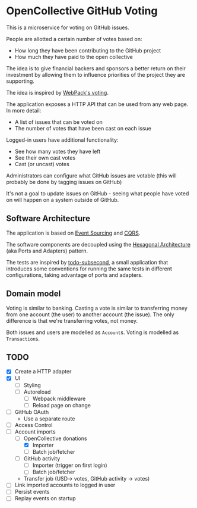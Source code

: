 # OpenCollective GitHub Voting

This is a microservice for voting on GitHub issues.

People are allotted a certain number of votes based on:

* How long they have been contributing to the GitHub project
* How much they have paid to the open collective

The idea is to give financial backers and sponsors a better return on their
investment by allowing them to influence priorities of the project they
are supporting.

The idea is inspired by [WebPack's voting](https://webpack.js.org/vote/).

The application exposes a HTTP API that can be used from any web page. In more detail:

* A list of issues that can be voted on
* The number of votes that have been cast on each issue

Logged-in users have additional functionality:

* See how many votes they have left
* See their own cast votes
* Cast (or uncast) votes

Administrators can configure what GitHub issues are votable (this will probably be done by tagging issues on GitHub)

It's not a goal to update issues on GitHub - seeing what people have voted on will happen on a system
outside of GitHub.

## Software Architecture

The application is based on [Event Sourcing](https://docs.microsoft.com/en-us/azure/architecture/patterns/event-sourcing)
and [CQRS](https://docs.microsoft.com/en-us/azure/architecture/patterns/cqrs).

The software components are decoupled using the [Hexagonal Architecture](http://alistair.cockburn.us/Hexagonal+architecture)
(aka Ports and Adapters) pattern.

The tests are inspired by [todo-subsecond](https://github.com/subsecondtdd/todo-subsecond), a small application
that introduces some conventions for running the same tests in different configurations, taking advantage of
ports and adapters.

## Domain model

Voting is similar to banking. Casting a vote is similar to transferring money from one account (the user)
to another account (the issue). The only difference is that we're transferring votes, not money.

Both issues and users are modelled as `Account`s. Voting is modelled as `Transaction`s.

## TODO

* [x] Create a HTTP adapter
* [x] UI
  * [ ] Styling
  * [ ] Autoreload
    * [ ] Webpack middleware
    * [ ] Reload page on change
* [ ] GitHub OAuth
  * Use a separate route
* [ ] Access Control
* [ ] Account imports
  * [ ] OpenCollective donations
    * [x] Importer
    * [ ] Batch job/fetcher
  * [ ] GitHub activity
    * [ ] Importer (trigger on first login)
    * [ ] Batch job/fetcher
  * Transfer job (USD-> votes, GitHub activity -> votes)
* [ ] Link imported accounts to logged in user
* [ ] Persist events
* [ ] Replay events on startup